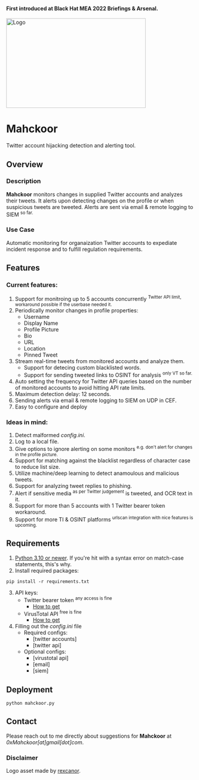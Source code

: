 #### First introduced at Black Hat MEA 2022 Briefings & Arsenal.
<picture>
  <source media="(prefers-color-scheme: dark)" srcset="/media/logo-dark.png" width="342" height="240">
  <source media="(prefers-color-scheme: light)" srcset="/media/logo-white.png" width="373" height="240">
  <img alt="Logo" src="/media/mahckoor-white.png" width="373" height="240">
</picture>  

# Mahckoor
Twitter account hijacking detection and alerting tool.
## Overview
### Description
**Mahckoor** monitors changes in supplied Twitter accounts and analyzes their tweets. It alerts upon detecting changes on the profile or when suspicious tweets are tweeted. Alerts are sent via email & remote logging to SIEM <sup>so far.</sup>
### Use Case
Automatic monitoring for organaization Twitter accounts to expediate incident response and to fulfill regulation requirements.
## Features
### Current features:
1. Support for monitroing up to 5 accounts concurrently <sup>Twitter API limit, workaround possible if the userbase needed it.</sup>
2. Periodically monitor changes in profile properties:
   - Username
   - Display Name
   - Profile Picture
   - Bio
   - URL
   - Location
   - Pinned Tweet
3. Stream real-time tweets from monitored accounts and analyze them.
   - Support for detecing custom blacklisted words.
   - Support for sending tweeted links to OSINT for analysis <sup>only VT so far.</sup>
6. ِAuto setting the frequency for Twitter API queries based on the number of monitored accounts to avoid hitting API rate limits.
7. Maximum detection delay: 12 seconds.
8. Sending alerts via email & remote logging to SIEM on UDP in CEF.
9. Easy to configure and deploy
### Ideas in mind:
1. Detect malformed *config.ini*.
2. Log to a local file.
3. Give options to ignore alerting on some monitors <sup>e.g. don't alert for changes in the profile picture.</sup>
4. Support for matching against the blacklist regardless of character case to reduce list size.
5. Utilize machine/deep learning to detect anamoulous and malicious tweets.
6. Support for analyzing tweet replies to phishing.
7. Alert if sensitive media <sup>as per Twitter judgement</sup> is tweeted, and OCR text in it.
8. Support for more than 5 accounts with 1 Twitter bearer token workaround.
9. Support for more TI & OSINT platforms <sup>urlscan integration with nice features is upcoming.</sup>
## Requirements
1. <ins>Python 3.10 or newer</ins>. If you're hit with a syntax error on match-case statements, this's why.
2. Install required packages:
  ```
  pip install -r requirements.txt
  ```
3. API keys:
   - Twitter bearer token <sup>any access is fine</sup>
      - [How to get](https://developer.twitter.com/en/docs/tutorials/step-by-step-guide-to-making-your-first-request-to-the-twitter-api-v2)
   - VirusTotal API <sup>free is fine</sup>
      - [How to get](https://support.virustotal.com/hc/en-us/articles/115002088769-Please-give-me-an-API-key)
4. Filling out the *config.ini* file
   - Required configs:
      - [twitter accounts]
      - [twitter api]
   - Optional configs:
      - [virustotal api]
      - [email]
      - [siem]
## Deployment
   ```
   python mahckoor.py
   ```
## Contact
Please reach out to me directly about suggestions for **Mahckoor** at *0xMahckoor\[at]gmail\[dot]com*.
### Disclaimer
Logo asset made by [rexcanor](https://www.vecteezy.com/members/rexcanor).
